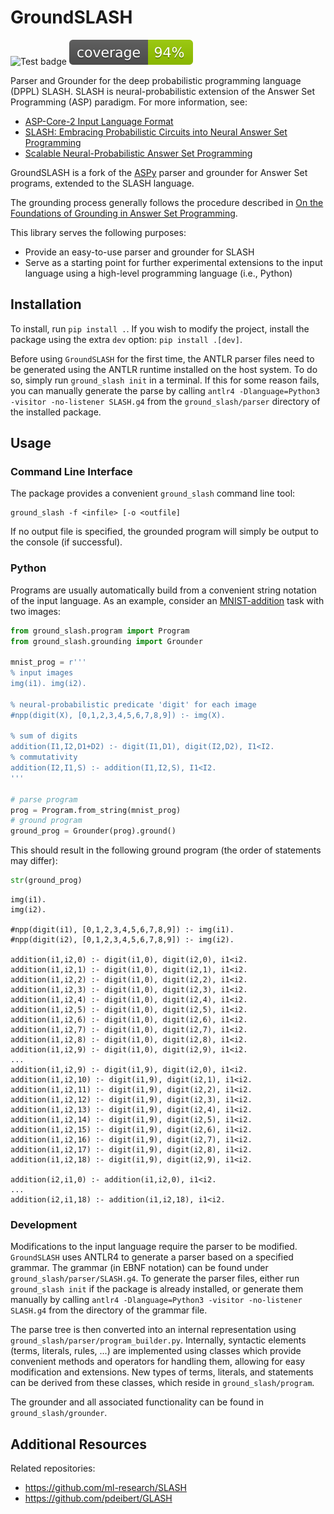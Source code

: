 # GroundSLASH

![Test badge](https://github.com/pdeibert/GroundSLASH/actions/workflows/tests.yaml/badge.svg?branch=main)
![Coverage badge](https://github.com/pdeibert/GroundSLASH/blob/main/coverage.svg)

Parser and Grounder for the deep probabilistic programming language (DPPL) SLASH. SLASH is neural-probabilistic extension of the Answer Set Programming (ASP) paradigm. For more information, see:
* [ASP-Core-2 Input Language Format](https://arxiv.org/abs/1911.04326)
* [SLASH: Embracing Probabilistic Circuits into Neural Answer Set Programming](https://arxiv.org/abs/2110.03395)
* [Scalable Neural-Probabilistic Answer Set Programming](https://arxiv.org/abs/2306.08397)

GroundSLASH is a fork of the [ASPy](https://github.com/pdeibert/ASPy) parser and grounder for Answer Set programs, extended to the SLASH language.

The grounding process generally follows the procedure described in [On the Foundations of Grounding in Answer Set Programming](https://arxiv.org/abs/2108.04769).

This library serves the following purposes:
* Provide an easy-to-use parser and grounder for SLASH
* Serve as a starting point for further experimental extensions to the input language using a high-level programming language (i.e., Python)

## Installation

To install, run `pip install .`. If you wish to modify the project, install the package using the extra `dev` option: `pip install .[dev]`.

Before using `GroundSLASH` for the first time, the ANTLR parser files need to be generated using the ANTLR runtime installed on the host system. To do so, simply run `ground_slash init` in a terminal. If this for some reason fails, you can manually generate the parse by calling `antlr4 -Dlanguage=Python3 -visitor -no-listener SLASH.g4` from the `ground_slash/parser` directory of the installed package.

## Usage

### Command Line Interface

The package provides a convenient `ground_slash` command line tool:
```
ground_slash -f <infile> [-o <outfile]
```
If no output file is specified, the grounded program will simply be output to the console (if successful).

### Python

Programs are usually automatically build from a convenient string notation of the input language. As an example, consider an [MNIST-addition](https://arxiv.org/abs/1805.10872) task with two images:
```python
from ground_slash.program import Program
from ground_slash.grounding import Grounder

mnist_prog = r'''
% input images
img(i1). img(i2).

% neural-probabilistic predicate 'digit' for each image
#npp(digit(X), [0,1,2,3,4,5,6,7,8,9]) :- img(X).

% sum of digits
addition(I1,I2,D1+D2) :- digit(I1,D1), digit(I2,D2), I1<I2.
% commutativity
addition(I2,I1,S) :- addition(I1,I2,S), I1<I2.
'''

# parse program
prog = Program.from_string(mnist_prog)
# ground program
ground_prog = Grounder(prog).ground()
```
This should result in the following ground program (the order of statements may differ):
```python
str(ground_prog)
```
```
img(i1).
img(i2).

#npp(digit(i1), [0,1,2,3,4,5,6,7,8,9]) :- img(i1).
#npp(digit(i2), [0,1,2,3,4,5,6,7,8,9]) :- img(i2).

addition(i1,i2,0) :- digit(i1,0), digit(i2,0), i1<i2.
addition(i1,i2,1) :- digit(i1,0), digit(i2,1), i1<i2.
addition(i1,i2,2) :- digit(i1,0), digit(i2,2), i1<i2.
addition(i1,i2,3) :- digit(i1,0), digit(i2,3), i1<i2.
addition(i1,i2,4) :- digit(i1,0), digit(i2,4), i1<i2.
addition(i1,i2,5) :- digit(i1,0), digit(i2,5), i1<i2.
addition(i1,i2,6) :- digit(i1,0), digit(i2,6), i1<i2.
addition(i1,i2,7) :- digit(i1,0), digit(i2,7), i1<i2.
addition(i1,i2,8) :- digit(i1,0), digit(i2,8), i1<i2.
addition(i1,i2,9) :- digit(i1,0), digit(i2,9), i1<i2.
...
addition(i1,i2,9) :- digit(i1,9), digit(i2,0), i1<i2.
addition(i1,i2,10) :- digit(i1,9), digit(i2,1), i1<i2.
addition(i1,i2,11) :- digit(i1,9), digit(i2,2), i1<i2.
addition(i1,i2,12) :- digit(i1,9), digit(i2,3), i1<i2.
addition(i1,i2,13) :- digit(i1,9), digit(i2,4), i1<i2.
addition(i1,i2,14) :- digit(i1,9), digit(i2,5), i1<i2.
addition(i1,i2,15) :- digit(i1,9), digit(i2,6), i1<i2.
addition(i1,i2,16) :- digit(i1,9), digit(i2,7), i1<i2.
addition(i1,i2,17) :- digit(i1,9), digit(i2,8), i1<i2.
addition(i1,i2,18) :- digit(i1,9), digit(i2,9), i1<i2.

addition(i2,i1,0) :- addition(i1,i2,0), i1<i2.
...
addition(i2,i1,18) :- addition(i1,i2,18), i1<i2.
```

### Development

Modifications to the input language require the parser to be modified. `GroundSLASH` uses ANTLR4 to generate a parser based on a specified grammar. The grammar (in EBNF notation) can be found under `ground_slash/parser/SLASH.g4`. To generate the parser files, either run `ground_slash init` if the package is already installed, or generate them manually by calling `antlr4 -Dlanguage=Python3 -visitor -no-listener SLASH.g4` from the directory of the grammar file.

The parse tree is then converted into an internal representation using `ground_slash/parser/program_builder.py`. Internally, syntactic elements (terms, literals, rules, ...) are implemented using classes which provide convenient methods and operators for handling them, allowing for easy modification and extensions. New types of terms, literals, and statements can be derived from these classes, which reside in `ground_slash/program`.

The grounder and all associated functionality can be found in `ground_slash/grounder`.

## Additional Resources

Related repositories:
* https://github.com/ml-research/SLASH
* https://github.com/pdeibert/GLASH